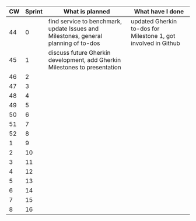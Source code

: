 | CW | Sprint | What is planned | What have I done                         |
|----|--------|-----------------|------------------------------------------|
| 44 | 0      | find service to benchmark, update Issues and Milestones, general planning of to-dos | updated Gherkin to-dos for Milestone 1, got involved in Github  |
| 45 | 1      | discuss future Gherkin development, add Gherkin Milestones to presentation |                                          |
| 46 | 2      |  |                                          |
| 47 | 3      |  |                                          |
| 48 | 4      |  |                                          |
| 49 | 5      |  |                                          |
| 50 | 6      |  |                                          |
| 51 | 7      |  |                                          |
| 52 | 8      |  |                                          |
| 1  | 9      |  |                                          |
| 2  | 10     |  |                                          |
| 3  | 11     |  |                                          |
| 4  | 12     |  |                                          |
| 5  | 13     |  |                                          |
| 6  | 14     |  |                                          |
| 7  | 15     |  |                                          |
| 8  | 16     |  |                                          |
